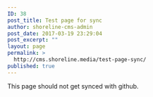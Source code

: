 ```yaml
---
ID: 38
post_title: Test page for sync
author: shoreline-cms-admin
post_date: 2017-03-19 23:29:04
post_excerpt: ""
layout: page
permalink: >
  http://cms.shoreline.media/test-page-sync/
published: true
---
```

This page should not get synced with github.